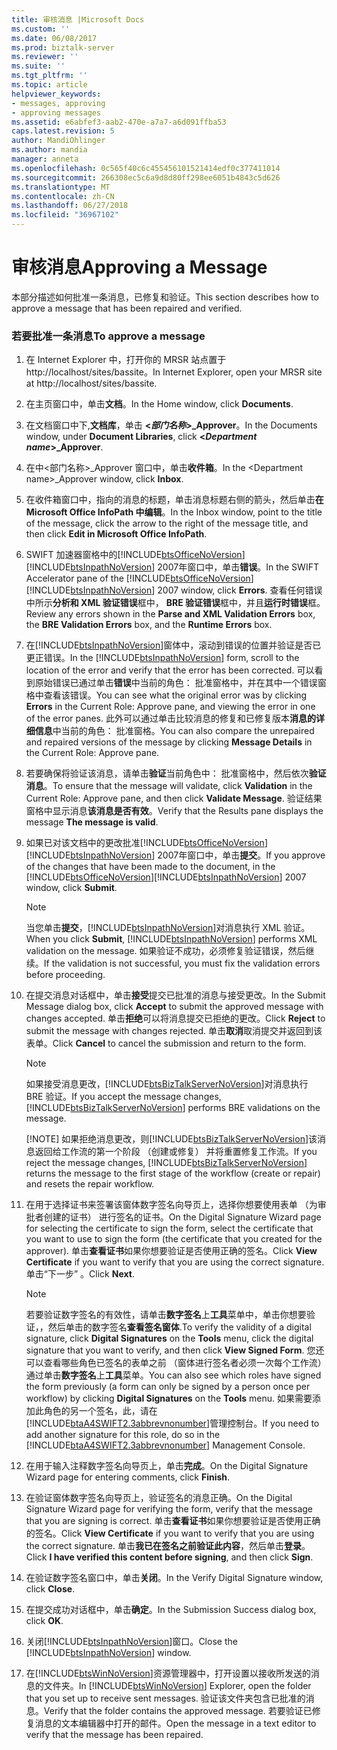 ```yaml
---
title: 审核消息 |Microsoft Docs
ms.custom: ''
ms.date: 06/08/2017
ms.prod: biztalk-server
ms.reviewer: ''
ms.suite: ''
ms.tgt_pltfrm: ''
ms.topic: article
helpviewer_keywords:
- messages, approving
- approving messages
ms.assetid: e6abfef3-aab2-470e-a7a7-a6d091ffba53
caps.latest.revision: 5
author: MandiOhlinger
ms.author: mandia
manager: anneta
ms.openlocfilehash: 0c565f40c6c455456101521414edf0c377411014
ms.sourcegitcommit: 266308ec5c6a9d8d80ff298ee6051b4843c5d626
ms.translationtype: MT
ms.contentlocale: zh-CN
ms.lasthandoff: 06/27/2018
ms.locfileid: "36967102"
---
```

# <a name="approving-a-message"></a><span data-ttu-id="016e5-102">审核消息</span><span class="sxs-lookup"><span data-stu-id="016e5-102">Approving a Message</span></span>
<span data-ttu-id="016e5-103">本部分描述如何批准一条消息，已修复和验证。</span><span class="sxs-lookup"><span data-stu-id="016e5-103">This section describes how to approve a message that has been repaired and verified.</span></span>  

### <a name="to-approve-a-message"></a><span data-ttu-id="016e5-104">若要批准一条消息</span><span class="sxs-lookup"><span data-stu-id="016e5-104">To approve a message</span></span>  

1. <span data-ttu-id="016e5-105">在 Internet Explorer 中，打开你的 MRSR 站点置于http://localhost/sites/bassite。</span><span class="sxs-lookup"><span data-stu-id="016e5-105">In Internet Explorer, open your MRSR site at http://localhost/sites/bassite.</span></span>  

2. <span data-ttu-id="016e5-106">在主页窗口中，单击**文档**。</span><span class="sxs-lookup"><span data-stu-id="016e5-106">In the Home window, click **Documents**.</span></span>  

3. <span data-ttu-id="016e5-107">在文档窗口中下,**文档库**，单击 **\<*部门名称*\>_Approver**。</span><span class="sxs-lookup"><span data-stu-id="016e5-107">In the Documents window, under **Document Libraries**, click **\<*Department name*\>_Approver**.</span></span>  

4. <span data-ttu-id="016e5-108">在中\<部门名称\>_Approver 窗口中，单击**收件箱**。</span><span class="sxs-lookup"><span data-stu-id="016e5-108">In the \<Department name\>_Approver window, click **Inbox**.</span></span>  

5. <span data-ttu-id="016e5-109">在收件箱窗口中，指向的消息的标题，单击消息标题右侧的箭头，然后单击**在 Microsoft Office InfoPath 中编辑**。</span><span class="sxs-lookup"><span data-stu-id="016e5-109">In the Inbox window, point to the title of the message, click the arrow to the right of the message title, and then click **Edit in Microsoft Office InfoPath**.</span></span>  

6. <span data-ttu-id="016e5-110">SWIFT 加速器窗格中的[!INCLUDE[btsOfficeNoVersion](../../includes/btsofficenoversion-md.md)] [!INCLUDE[btsInpathNoVersion](../../includes/btsinpathnoversion-md.md)] 2007年窗口中，单击**错误**。</span><span class="sxs-lookup"><span data-stu-id="016e5-110">In the SWIFT Accelerator pane of the [!INCLUDE[btsOfficeNoVersion](../../includes/btsofficenoversion-md.md)][!INCLUDE[btsInpathNoVersion](../../includes/btsinpathnoversion-md.md)] 2007 window, click **Errors**.</span></span> <span data-ttu-id="016e5-111">查看任何错误中所示**分析和 XML 验证错误**框中， **BRE 验证错误**框中，并且**运行时错误**框。</span><span class="sxs-lookup"><span data-stu-id="016e5-111">Review any errors shown in the **Parse and XML Validation Errors** box, the **BRE Validation Errors** box, and the **Runtime Errors** box.</span></span>  

7. <span data-ttu-id="016e5-112">在[!INCLUDE[btsInpathNoVersion](../../includes/btsinpathnoversion-md.md)]窗体中，滚动到错误的位置并验证是否已更正错误。</span><span class="sxs-lookup"><span data-stu-id="016e5-112">In the [!INCLUDE[btsInpathNoVersion](../../includes/btsinpathnoversion-md.md)] form, scroll to the location of the error and verify that the error has been corrected.</span></span> <span data-ttu-id="016e5-113">可以看到原始错误已通过单击**错误**中当前的角色： 批准窗格中，并在其中一个错误窗格中查看该错误。</span><span class="sxs-lookup"><span data-stu-id="016e5-113">You can see what the original error was by clicking **Errors** in the Current Role: Approve pane, and viewing the error in one of the error panes.</span></span> <span data-ttu-id="016e5-114">此外可以通过单击比较消息的修复和已修复版本**消息的详细信息**中当前的角色： 批准窗格。</span><span class="sxs-lookup"><span data-stu-id="016e5-114">You can also compare the unrepaired and repaired versions of the message by clicking **Message Details** in the Current Role: Approve pane.</span></span>  

8. <span data-ttu-id="016e5-115">若要确保将验证该消息，请单击**验证**当前角色中： 批准窗格中，然后依次**验证消息**。</span><span class="sxs-lookup"><span data-stu-id="016e5-115">To ensure that the message will validate, click **Validation** in the Current Role: Approve pane, and then click **Validate Message**.</span></span> <span data-ttu-id="016e5-116">验证结果窗格中显示消息**该消息是否有效**。</span><span class="sxs-lookup"><span data-stu-id="016e5-116">Verify that the Results pane displays the message **The message is valid**.</span></span>  

9. <span data-ttu-id="016e5-117">如果已对该文档中的更改批准[!INCLUDE[btsOfficeNoVersion](../../includes/btsofficenoversion-md.md)] [!INCLUDE[btsInpathNoVersion](../../includes/btsinpathnoversion-md.md)] 2007年窗口中，单击**提交**。</span><span class="sxs-lookup"><span data-stu-id="016e5-117">If you approve of the changes that have been made to the document, in the [!INCLUDE[btsOfficeNoVersion](../../includes/btsofficenoversion-md.md)][!INCLUDE[btsInpathNoVersion](../../includes/btsinpathnoversion-md.md)] 2007 window, click **Submit**.</span></span>  

   > [!NOTE]
   >  <span data-ttu-id="016e5-118">当您单击**提交**，[!INCLUDE[btsInpathNoVersion](../../includes/btsinpathnoversion-md.md)]对消息执行 XML 验证。</span><span class="sxs-lookup"><span data-stu-id="016e5-118">When you click **Submit**, [!INCLUDE[btsInpathNoVersion](../../includes/btsinpathnoversion-md.md)] performs XML validation on the message.</span></span> <span data-ttu-id="016e5-119">如果验证不成功，必须修复验证错误，然后继续。</span><span class="sxs-lookup"><span data-stu-id="016e5-119">If the validation is not successful, you must fix the validation errors before proceeding.</span></span>  

10. <span data-ttu-id="016e5-120">在提交消息对话框中，单击**接受**提交已批准的消息与接受更改。</span><span class="sxs-lookup"><span data-stu-id="016e5-120">In the Submit Message dialog box, click **Accept** to submit the approved message with changes accepted.</span></span> <span data-ttu-id="016e5-121">单击**拒绝**可以将消息提交已拒绝的更改。</span><span class="sxs-lookup"><span data-stu-id="016e5-121">Click **Reject** to submit the message with changes rejected.</span></span> <span data-ttu-id="016e5-122">单击**取消**取消提交并返回到该表单。</span><span class="sxs-lookup"><span data-stu-id="016e5-122">Click **Cancel** to cancel the submission and return to the form.</span></span>  

    > [!NOTE]
    >  <span data-ttu-id="016e5-123">如果接受消息更改，[!INCLUDE[btsBizTalkServerNoVersion](../../includes/btsbiztalkservernoversion-md.md)]对消息执行 BRE 验证。</span><span class="sxs-lookup"><span data-stu-id="016e5-123">If you accept the message changes, [!INCLUDE[btsBizTalkServerNoVersion](../../includes/btsbiztalkservernoversion-md.md)] performs BRE validations on the message.</span></span>  
    > 
    > [!NOTE]
    >  <span data-ttu-id="016e5-124">如果拒绝消息更改，则[!INCLUDE[btsBizTalkServerNoVersion](../../includes/btsbiztalkservernoversion-md.md)]该消息返回给工作流的第一个阶段 （创建或修复） 并将重置修复工作流。</span><span class="sxs-lookup"><span data-stu-id="016e5-124">If you reject the message changes, [!INCLUDE[btsBizTalkServerNoVersion](../../includes/btsbiztalkservernoversion-md.md)] returns the message to the first stage of the workflow (create or repair) and resets the repair workflow.</span></span>  

11. <span data-ttu-id="016e5-125">在用于选择证书来签署该窗体数字签名向导页上，选择你想要使用表单 （为审批者创建的证书） 进行签名的证书。</span><span class="sxs-lookup"><span data-stu-id="016e5-125">On the Digital Signature Wizard page for selecting the certificate to sign the form, select the certificate that you want to use to sign the form (the certificate that you created for the approver).</span></span> <span data-ttu-id="016e5-126">单击**查看证书**如果你想要验证是否使用正确的签名。</span><span class="sxs-lookup"><span data-stu-id="016e5-126">Click **View Certificate** if you want to verify that you are using the correct signature.</span></span> <span data-ttu-id="016e5-127">单击“下一步” 。</span><span class="sxs-lookup"><span data-stu-id="016e5-127">Click **Next**.</span></span>  

    > [!NOTE]
    >  <span data-ttu-id="016e5-128">若要验证数字签名的有效性，请单击**数字签名**上**工具**菜单中，单击你想要验证，，然后单击的数字签名**查看签名窗体**.</span><span class="sxs-lookup"><span data-stu-id="016e5-128">To verify the validity of a digital signature, click **Digital Signatures** on the **Tools** menu, click the digital signature that you want to verify, and then click **View Signed Form**.</span></span> <span data-ttu-id="016e5-129">您还可以查看哪些角色已签名的表单之前 （窗体进行签名者必须一次每个工作流） 通过单击**数字签名**上**工具**菜单。</span><span class="sxs-lookup"><span data-stu-id="016e5-129">You can also see which roles have signed the form previously (a form can only be signed by a person once per workflow) by clicking **Digital Signatures** on the **Tools** menu.</span></span> <span data-ttu-id="016e5-130">如果需要添加此角色的另一个签名，此，请在[!INCLUDE[btaA4SWIFT2.3abbrevnonumber](../../includes/btaa4swift2-3abbrevnonumber-md.md)]管理控制台。</span><span class="sxs-lookup"><span data-stu-id="016e5-130">If you need to add another signature for this role, do so in the [!INCLUDE[btaA4SWIFT2.3abbrevnonumber](../../includes/btaa4swift2-3abbrevnonumber-md.md)] Management Console.</span></span>  

12. <span data-ttu-id="016e5-131">在用于输入注释数字签名向导页上，单击**完成**。</span><span class="sxs-lookup"><span data-stu-id="016e5-131">On the Digital Signature Wizard page for entering comments, click **Finish**.</span></span>  

13. <span data-ttu-id="016e5-132">在验证窗体数字签名向导页上，验证签名的消息正确。</span><span class="sxs-lookup"><span data-stu-id="016e5-132">On the Digital Signature Wizard page for verifying the form, verify that the message that you are signing is correct.</span></span> <span data-ttu-id="016e5-133">单击**查看证书**如果你想要验证是否使用正确的签名。</span><span class="sxs-lookup"><span data-stu-id="016e5-133">Click **View Certificate** if you want to verify that you are using the correct signature.</span></span> <span data-ttu-id="016e5-134">单击**我已在签名之前验证此内容**，然后单击**登录**。</span><span class="sxs-lookup"><span data-stu-id="016e5-134">Click **I have verified this content before signing**, and then click **Sign**.</span></span>  

14. <span data-ttu-id="016e5-135">在验证数字签名窗口中，单击**关闭**。</span><span class="sxs-lookup"><span data-stu-id="016e5-135">In the Verify Digital Signature window, click **Close**.</span></span>  

15. <span data-ttu-id="016e5-136">在提交成功对话框中，单击**确定**。</span><span class="sxs-lookup"><span data-stu-id="016e5-136">In the Submission Success dialog box, click **OK**.</span></span>  

16. <span data-ttu-id="016e5-137">关闭[!INCLUDE[btsInpathNoVersion](../../includes/btsinpathnoversion-md.md)]窗口。</span><span class="sxs-lookup"><span data-stu-id="016e5-137">Close the [!INCLUDE[btsInpathNoVersion](../../includes/btsinpathnoversion-md.md)] window.</span></span>  

17. <span data-ttu-id="016e5-138">在[!INCLUDE[btsWinNoVersion](../../includes/btswinnoversion-md.md)]资源管理器中，打开设置以接收所发送的消息的文件夹。</span><span class="sxs-lookup"><span data-stu-id="016e5-138">In [!INCLUDE[btsWinNoVersion](../../includes/btswinnoversion-md.md)] Explorer, open the folder that you set up to receive sent messages.</span></span> <span data-ttu-id="016e5-139">验证该文件夹包含已批准的消息。</span><span class="sxs-lookup"><span data-stu-id="016e5-139">Verify that the folder contains the approved message.</span></span> <span data-ttu-id="016e5-140">若要验证已修复消息的文本编辑器中打开的邮件。</span><span class="sxs-lookup"><span data-stu-id="016e5-140">Open the message in a text editor to verify that the message has been repaired.</span></span>
